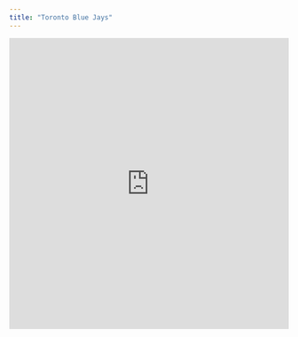 ```yaml
---
title: "Toronto Blue Jays"
---
```


<iframe id="igraph" scrolling="no" style="border:none;" seamless="seamless" src="https://fancygama.github.io/ss_plots/TOR.html" height="525" width="100%"></iframe>